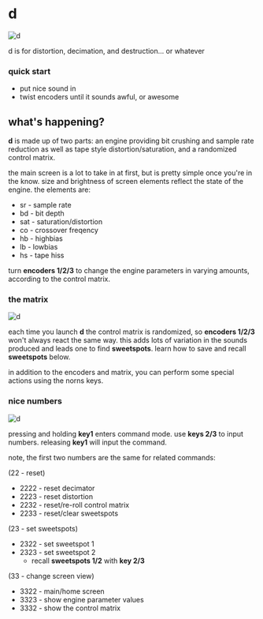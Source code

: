 # d
![d](assets/d-a.png)

d is for distortion, decimation, and destruction... or whatever

### quick start
* put nice sound in
* twist encoders until it sounds awful, or awesome


## what's happening?

**d** is made up of two parts: an engine providing bit crushing and sample rate reduction as well as tape style distortion/saturation, and a randomized control matrix.

the main screen is a lot to take in at first, but is pretty simple once you're in the know. size and brightness of screen elements reflect the state of the engine. the elements are:
* sr - sample rate
* bd - bit depth
* sat - saturation/distortion
* co - crossover freqency
* hb - highbias
* lb - lowbias
* hs - tape hiss

turn **encoders 1/2/3** to change the engine parameters in varying amounts, according to the control matrix.

### the matrix

![d](assets/matrix-m.png)

each time you launch **d** the control matrix is randomized, so **encoders 1/2/3** won't always react the same way. this adds lots of variation in the sounds produced and leads one to find **sweetspots**. learn how to save and recall **sweetspots** below.

in addition to the encoders and matrix, you can perform some special actions using the norns keys.

### nice numbers

![d](assets/command-m.png)

pressing and holding **key1** enters command mode. use **keys 2/3** to input numbers. releasing **key1** will input the command.

note, the first two numbers are the same for related commands:

(22 - reset)
* 2222 - reset decimator
* 2223 - reset distortion
* 2232 - reset/re-roll control matrix
* 2233 - reset/clear sweetspots

(23 - set sweetspots)
* 2322 - set sweetspot 1
* 2323 - set sweetspot 2
  * recall **sweetspots 1/2** with **key 2/3**

(33 - change screen view)
* 3322 - main/home screen
* 3323 - show engine parameter values
* 3332 - show the control matrix


